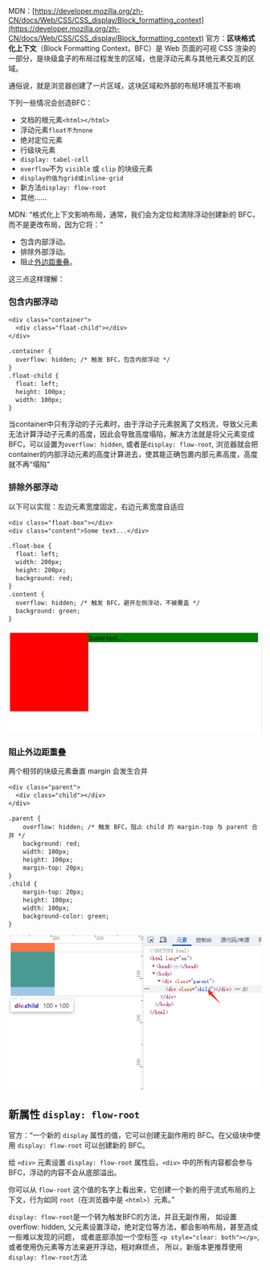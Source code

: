 MDN：[https://developer.mozilla.org/zh-CN/docs/Web/CSS/CSS_display/Block_formatting_context](https://developer.mozilla.org/zh-CN/docs/Web/CSS/CSS_display/Block_formatting_context)
官方：**区块格式化上下文**（Block Formatting Context，BFC）是 Web 页面的可视 CSS 渲染的一部分，是块级盒子的布局过程发生的区域，也是浮动元素与其他元素交互的区域。

通俗说，就是浏览器创建了一片区域，这块区域和外部的布局环境互不影响

下列一些情况会创造BFC：

 * 文档的根元素`<html></html>`
 * 浮动元素`float不为none`
 * 绝对定位元素
 * 行级块元素
 * `display: tabel-cell`
 * `overflow`不为 `visible` 或 `clip` 的块级元素
 * `display的值为grid或inline-grid`
 * 新方法`display: flow-root`
 * 其他......


MDN: “格式化上下文影响布局，通常，我们会为定位和清除浮动创建新的 BFC，而不是更改布局，因为它将：”

- 包含内部浮动。
- 排除外部浮动。
- 阻止[外边距重叠](https://developer.mozilla.org/zh-CN/docs/Web/CSS/CSS_box_model/Mastering_margin_collapsing)。

这三点这样理解：

### 包含内部浮动

```
<div class="container">
  <div class="float-child"></div>
</div>
```

```
.container {
  overflow: hidden; /* 触发 BFC，包含内部浮动 */
}
.float-child {
  float: left;
  height: 100px;
  width: 100px;
}
```

当container中只有浮动的子元素时，由于浮动子元素脱离了文档流，导致父元素无法计算浮动子元素的高度，因此会导致高度塌陷，解决方法就是将父元素变成BFC，可以设置为`overflow: hidden`, 或者是`display: flow-root`, 浏览器就会把container的内部浮动元素的高度计算进去，使其能正确包裹内部元素高度，高度就不再“塌陷”


###  排除外部浮动

以下可以实现：左边元素宽度固定，右边元素宽度自适应

```
<div class="float-box"></div>
<div class="content">Some text...</div>
```

```
.float-box {
  float: left;
  width: 200px;
  height: 200px;
  background: red;
}
.content {
  overflow: hidden; /* 触发 BFC，避开左侧浮动，不被覆盖 */
  background: green;
}
```

![排除外部浮动](/assets/20250610120917.png)

### 阻止外边距重叠

两个相邻的块级元素垂直 margin 会发生合并

```
<div class="parent">
  <div class="child"></div>
</div>
```

```
.parent {
	overflow: hidden; /* 触发 BFC，阻止 child 的 margin-top 与 parent 合并 */
	background: red;
	width: 100px;
	height: 100px;
	margin-top: 20px;
}
.child {
	margin-top: 20px;
	height: 100px;
	width: 100px;
	background-color: green;
}
```

![阻止外边距重叠](/assets/20250610122612.png)

## 新属性 `display: flow-root`

官方：“一个新的 `display` 属性的值，它可以创建无副作用的 BFC。在父级块中使用 `display: flow-root` 可以创建新的 BFC。

给 `<div>` 元素设置 `display: flow-root` 属性后，`<div>` 中的所有内容都会参与 BFC，浮动的内容不会从底部溢出。

你可以从 `flow-root` 这个值的名字上看出来，它创建一个新的用于流式布局的上下文，行为如同 `root`（在浏览器中是 `<html>`）元素。”


`display: flow-root`是一个转为触发BFC的方法，并且无副作用，
如设置overflow: hidden, 父元素设置浮动，绝对定位等方法，都会影响布局，甚至造成一些难以发现的问题，
或者底部添加一个空标签 `<p style="clear: both"></p>`, 或者使用伪元素等方法来避开浮动，相对麻烦点，
所以，新版本更推荐使用`display: flow-root`方法
